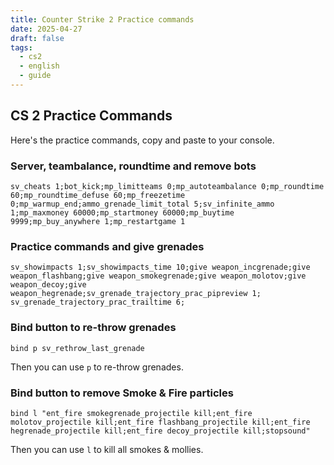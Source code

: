 ```yaml
---
title: Counter Strike 2 Practice commands
date: 2025-04-27
draft: false
tags:
  - cs2
  - english
  - guide
---
```

## CS 2 Practice Commands

Here's the practice commands, copy and paste to your console.

### Server, teambalance, roundtime and remove bots

```
sv_cheats 1;bot_kick;mp_limitteams 0;mp_autoteambalance 0;mp_roundtime 60;mp_roundtime_defuse 60;mp_freezetime 0;mp_warmup_end;ammo_grenade_limit_total 5;sv_infinite_ammo 1;mp_maxmoney 60000;mp_startmoney 60000;mp_buytime 9999;mp_buy_anywhere 1;mp_restartgame 1
```

### Practice commands and give grenades

```
sv_showimpacts 1;sv_showimpacts_time 10;give weapon_incgrenade;give weapon_flashbang;give weapon_smokegrenade;give weapon_molotov;give weapon_decoy;give weapon_hegrenade;sv_grenade_trajectory_prac_pipreview 1; sv_grenade_trajectory_prac_trailtime 6;
```

### Bind button to re-throw grenades

```
bind p sv_rethrow_last_grenade
```

Then you can use `p` to re-throw grenades.

### Bind button to remove Smoke & Fire particles

```
bind l "ent_fire smokegrenade_projectile kill;ent_fire molotov_projectile kill;ent_fire flashbang_projectile kill;ent_fire hegrenade_projectile kill;ent_fire decoy_projectile kill;stopsound"
```

Then you can use `l` to kill all smokes & mollies.